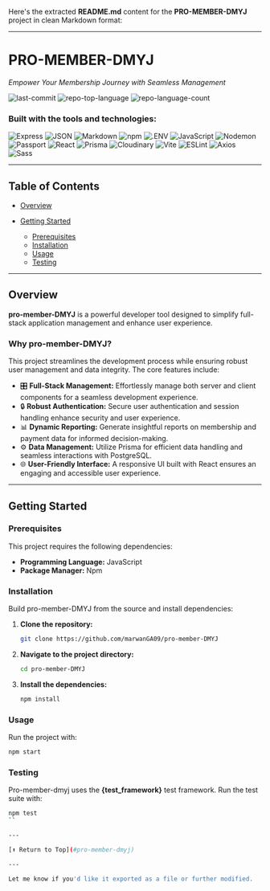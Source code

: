 Here's the extracted **README.md** content for the **PRO-MEMBER-DMYJ** project in clean Markdown format:

---

# PRO-MEMBER-DMYJ

_Empower Your Membership Journey with Seamless Management_

![last-commit](https://img.shields.io/github/last-commit/marwanGA09/pro-member-DMYJ?style=flat&logo=git&logoColor=white&color=0080ff)
![repo-top-language](https://img.shields.io/github/languages/top/marwanGA09/pro-member-DMYJ?style=flat&color=0080ff)
![repo-language-count](https://img.shields.io/github/languages/count/marwanGA09/pro-member-DMYJ?style=flat&color=0080ff)

### Built with the tools and technologies:

![Express](https://img.shields.io/badge/Express-000000.svg?style=flat&logo=Express&logoColor=white)
![JSON](https://img.shields.io/badge/JSON-000000.svg?style=flat&logo=JSON&logoColor=white)
![Markdown](https://img.shields.io/badge/Markdown-000000.svg?style=flat&logo=Markdown&logoColor=white)
![npm](https://img.shields.io/badge/npm-CB3837.svg?style=flat&logo=npm&logoColor=white)
![.ENV](https://img.shields.io/badge/.ENV-ECD53F.svg?style=flat&logo=dotenv&logoColor=black)
![JavaScript](https://img.shields.io/badge/JavaScript-F7DF1E.svg?style=flat&logo=JavaScript&logoColor=black)
![Nodemon](https://img.shields.io/badge/Nodemon-76D04B.svg?style=flat&logo=Nodemon&logoColor=white)
![Passport](https://img.shields.io/badge/Passport-34E27A.svg?style=flat&logo=Passport&logoColor=white)
![React](https://img.shields.io/badge/React-61DAFB.svg?style=flat&logo=React&logoColor=black)
![Prisma](https://img.shields.io/badge/Prisma-2D3748.svg?style=flat&logo=Prisma&logoColor=white)
![Cloudinary](https://img.shields.io/badge/Cloudinary-3448C5.svg?style=flat&logo=Cloudinary&logoColor=white)
![Vite](https://img.shields.io/badge/Vite-646CFF.svg?style=flat&logo=Vite&logoColor=white)
![ESLint](https://img.shields.io/badge/ESLint-4B32C3.svg?style=flat&logo=ESLint&logoColor=white)
![Axios](https://img.shields.io/badge/Axios-5A29E4.svg?style=flat&logo=Axios&logoColor=white)
![Sass](https://img.shields.io/badge/Sass-CC6699.svg?style=flat&logo=Sass&logoColor=white)

---

## Table of Contents

- [Overview](#overview)
- [Getting Started](#getting-started)

  - [Prerequisites](#prerequisites)
  - [Installation](#installation)
  - [Usage](#usage)
  - [Testing](#testing)

---

## Overview

**pro-member-DMYJ** is a powerful developer tool designed to simplify full-stack application management and enhance user experience.

### Why pro-member-DMYJ?

This project streamlines the development process while ensuring robust user management and data integrity. The core features include:

- 🎛️ **Full-Stack Management:** Effortlessly manage both server and client components for a seamless development experience.
- 🔒 **Robust Authentication:** Secure user authentication and session handling enhance security and user experience.
- 📊 **Dynamic Reporting:** Generate insightful reports on membership and payment data for informed decision-making.
- ⚙️ **Data Management:** Utilize Prisma for efficient data handling and seamless interactions with PostgreSQL.
- 🌐 **User-Friendly Interface:** A responsive UI built with React ensures an engaging and accessible user experience.

---

## Getting Started

### Prerequisites

This project requires the following dependencies:

- **Programming Language:** JavaScript
- **Package Manager:** Npm

### Installation

Build pro-member-DMYJ from the source and install dependencies:

1. **Clone the repository:**

   ```sh
   git clone https://github.com/marwanGA09/pro-member-DMYJ
   ```

2. **Navigate to the project directory:**

   ```sh
   cd pro-member-DMYJ
   ```

3. **Install the dependencies:**

   ```sh
   npm install
   ```

### Usage

Run the project with:

```sh
npm start
```

### Testing

Pro-member-dmyj uses the **{test_framework}** test framework. Run the test suite with:

```sh
npm test
``

---

[⬆ Return to Top](#pro-member-dmyj)

---

Let me know if you'd like it exported as a file or further modified.
```
